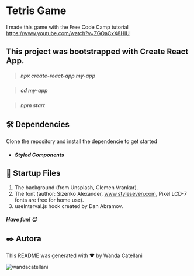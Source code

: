 # Tetris Game

I made this game with the Free Code Camp tutorial https://www.youtube.com/watch?v=ZGOaCxX8HIU

## This project was bootstrapped with Create React App.

> ##### npx create-react-app my-app

> ##### cd my-app

> ##### npm start

## 🛠️ Dependencies

Clone the repository and install the dependencie to get started

- ##### Styled Components

## 📂 Startup Files

1. The background (from Unsplash, Clemen Vrankar).
2. The font (author: Sizenko Alexander, www.styleseven.com, Pixel LCD-7 fonts are free for home use).
3. useInterval.js hook created by Dan Abramov.

##### Have fun! 😉

## ✒️ Autora

This README was generated with ❤️ by Wanda Catellani



<p align="left"> <img src="https://komarev.com/ghpvc/?username=wandacatellani&label=Profile%20views&color=0e75b6&style=flat" alt="wandacatellani" /> </p>
